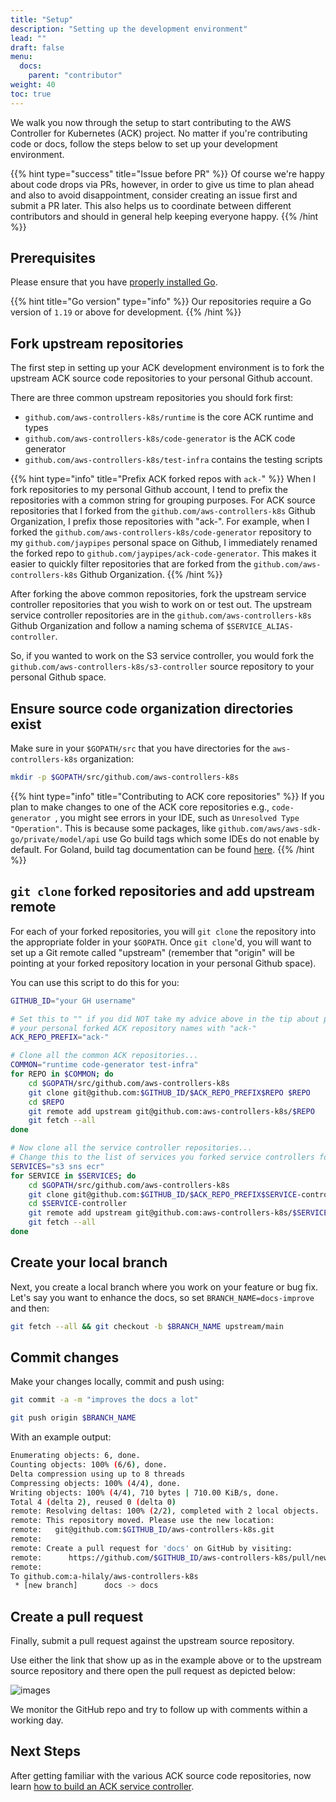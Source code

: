 ```yaml
---
title: "Setup"
description: "Setting up the development environment"
lead: ""
draft: false
menu: 
  docs:
    parent: "contributor"
weight: 40
toc: true
---
```


We walk you now through the setup to start contributing to the AWS Controller
for Kubernetes (ACK) project. No matter if you're contributing code or docs,
follow the steps below to set up your development environment.

{{% hint type="success" title="Issue before PR" %}}
Of course we're happy about code drops via PRs, however, in order to give
us time to plan ahead and also to avoid disappointment, consider creating
an issue first and submit a PR later. This also helps us to coordinate
between different contributors and should in general help keeping everyone
happy.
{{% /hint %}}

## Prerequisites

Please ensure that you have [properly installed Go][install-go].

[install-go]: https://golang.org/doc/install

{{% hint title="Go version" type="info" %}}
Our repositories require a Go version of `1.19` or above for development.
{{% /hint %}}

## Fork upstream repositories

The first step in setting up your ACK development environment is to fork the
upstream ACK source code repositories to your personal Github account.

There are three common upstream repositories you should fork first:

* `github.com/aws-controllers-k8s/runtime` is the core ACK runtime and types
* `github.com/aws-controllers-k8s/code-generator` is the ACK code generator
* `github.com/aws-controllers-k8s/test-infra` contains the testing scripts

{{% hint type="info" title="Prefix ACK forked repos with `ack-`" %}}
When I fork repositories to my personal Github account, I tend to prefix
the repositories with a common string for grouping purposes. For ACK source
repositories that I forked from the `github.com/aws-controllers-k8s` Github
Organization, I prefix those repositories with "ack-". For example, when I
forked the `github.com/aws-controllers-k8s/code-generator` repository to my
`github.com/jaypipes` personal space on Github, I immediately renamed the
forked repo to `github.com/jaypipes/ack-code-generator`. This makes it easier
to quickly filter repositories that are forked from the
`github.com/aws-controllers-k8s` Github Organization.
{{% /hint %}}

After forking the above common repositories, fork the upstream service
controller repositories that you wish to work on or test out. The upstream
service controller repositories are in the `github.com/aws-controllers-k8s`
Github Organization and follow a naming schema of `$SERVICE_ALIAS-controller`.

So, if you wanted to work on the S3 service controller, you would fork the
`github.com/aws-controllers-k8s/s3-controller` source repository to your
personal Github space.

## Ensure source code organization directories exist

Make sure in your `$GOPATH/src` that you have directories for the
`aws-controllers-k8s` organization:

```bash
mkdir -p $GOPATH/src/github.com/aws-controllers-k8s
```

{{% hint type="info" title="Contributing to ACK core repositories" %}} 
If you plan to make changes to one of the ACK core repositories e.g.,
`code-generator `, you might see errors in your IDE, such as `Unresolved Type
"Operation"`. This is because some packages, like
`github.com/aws/aws-sdk-go/private/model/api` use Go build tags which some IDEs
do not enable by default. For Goland, build tag documentation can be found
[here](https://www.jetbrains.com/help/go/configuring-build-constraints-and-vendoring.html#configure-build-constraints-for-your-project).
{{% /hint %}}

## `git clone` forked repositories and add upstream remote

For each of your forked repositories, you will `git clone` the repository into
the appropriate folder in your `$GOPATH`. Once `git clone`'d, you will want to
set up a Git remote called "upstream" (remember that "origin" will be pointing
at your forked repository location in your personal Github space).

You can use this script to do this for you:

```bash
GITHUB_ID="your GH username"

# Set this to "" if you did NOT take my advice above in the tip about prefixing
# your personal forked ACK repository names with "ack-"
ACK_REPO_PREFIX="ack-"

# Clone all the common ACK repositories...
COMMON="runtime code-generator test-infra"
for REPO in $COMMON; do
    cd $GOPATH/src/github.com/aws-controllers-k8s
    git clone git@github.com:$GITHUB_ID/$ACK_REPO_PREFIX$REPO $REPO
    cd $REPO
    git remote add upstream git@github.com:aws-controllers-k8s/$REPO
    git fetch --all
done

# Now clone all the service controller repositories...
# Change this to the list of services you forked service controllers for...
SERVICES="s3 sns ecr"
for SERVICE in $SERVICES; do
    cd $GOPATH/src/github.com/aws-controllers-k8s
    git clone git@github.com:$GITHUB_ID/$ACK_REPO_PREFIX$SERVICE-controller $SERVICE-controller
    cd $SERVICE-controller
    git remote add upstream git@github.com:aws-controllers-k8s/$SERVICE-controller
    git fetch --all
done
```

## Create your local branch

Next, you create a local branch where you work on your feature or bug fix.
Let's say you want to enhance the docs, so set `BRANCH_NAME=docs-improve` and
then:

```bash
git fetch --all && git checkout -b $BRANCH_NAME upstream/main
```

## Commit changes

Make your changes locally, commit and push using:

```bash
git commit -a -m "improves the docs a lot"

git push origin $BRANCH_NAME
```

With an example output:

```bash
Enumerating objects: 6, done.
Counting objects: 100% (6/6), done.
Delta compression using up to 8 threads
Compressing objects: 100% (4/4), done.
Writing objects: 100% (4/4), 710 bytes | 710.00 KiB/s, done.
Total 4 (delta 2), reused 0 (delta 0)
remote: Resolving deltas: 100% (2/2), completed with 2 local objects.
remote: This repository moved. Please use the new location:
remote:   git@github.com:$GITHUB_ID/aws-controllers-k8s.git
remote: 
remote: Create a pull request for 'docs' on GitHub by visiting:
remote:      https://github.com/$GITHUB_ID/aws-controllers-k8s/pull/new/docs
remote: 
To github.com:a-hilaly/aws-controllers-k8s
 * [new branch]      docs -> docs
```

## Create a pull request

Finally, submit a pull request against the upstream source repository.

Use either the link that show up as in the example above or to the upstream 
source repository and there open the pull request as depicted below:

![images](../images/github-pr.png)

We monitor the GitHub repo and try to follow up with comments within a working
day.

## Next Steps

After getting familiar with the various ACK source code repositories, now learn
[how to build an ACK service controller](../building-controller).
